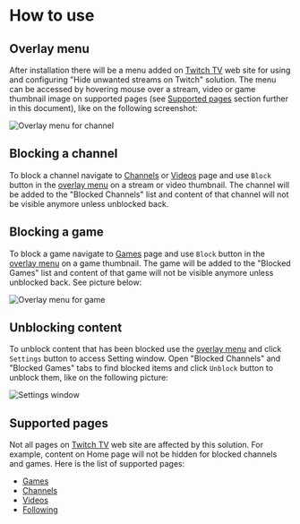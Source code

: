 # How to use
## Overlay menu
After installation there will be a menu added on [Twitch TV](http://www.twitch.tv/) web site for using and configuring "Hide unwanted streams on Twitch" solution. The menu can be accessed by hovering mouse over a stream, video or game thumbnail image on supported pages (see [Supported pages](#supported-pages) section further in this document), like on the following screenshot:

![Overlay menu for channel](https://cdn.rawgit.com/LinogeFly/hide-unwanted-streams-on-twitch/73a09b4c344c9ffeec56dfd832297b037ce113a7/docs/screenshots/screenshot-1-640x400.png)

## Blocking a channel
To block a channel navigate to [Channels](http://www.twitch.tv/directory/all) or [Videos](http://www.twitch.tv/directory/videos) page and use `Block` button in the [overlay menu](#overlay-menu) on a stream or video thumbnail. The channel will be added to the "Blocked Channels" list and content of that channel will not be visible anymore unless unblocked back.

## Blocking a game
To block a game navigate to [Games](http://www.twitch.tv/directory) page and use `Block` button in the [overlay menu](#overlay-menu) on a game thumbnail. The game will be added to the "Blocked Games" list and content of that game will not be visible anymore unless unblocked back. See picture below:

![Overlay menu for game](https://cdn.rawgit.com/LinogeFly/hide-unwanted-streams-on-twitch/3c0123f6750857c7ddefdfd7b230badee793e412/docs/screenshots/screenshot-3-640x400.png)

## Unblocking content
To unblock content that has been blocked use the [overlay menu](#overlay-menu) and click `Settings` button to access Setting window. Open "Blocked Channels" and "Blocked Games" tabs to find blocked items and click `Unblock` button to unblock them, like on the following picture:

![Settings window](https://cdn.rawgit.com/LinogeFly/hide-unwanted-streams-on-twitch/338c2c3c037e1677fa136d9527cadb329721c161/docs/screenshots/screenshot-2-640x400.png)

## Supported pages
Not all pages on [Twitch TV](http://www.twitch.tv/) web site are affected by this solution. For example, content on Home page will not be hidden for blocked channels and games. Here is the list of supported pages:
- [Games](http://www.twitch.tv/directory)
- [Channels](http://www.twitch.tv/directory/all)
- [Videos](http://www.twitch.tv/directory/videos)
- [Following](http://www.twitch.tv/directory/following)
